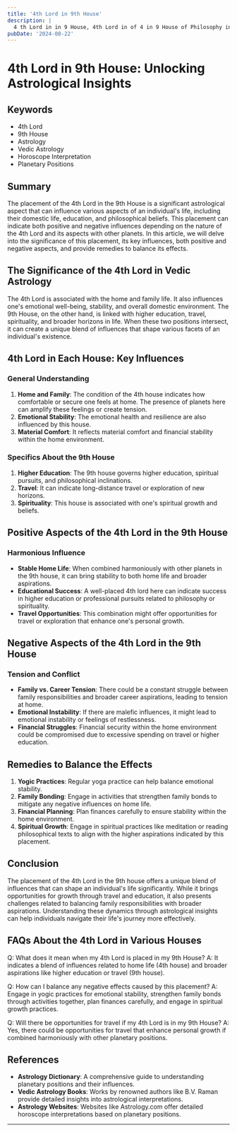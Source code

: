 ```yaml
---
title: '4th Lord in 9th House'
description: |
  4 th Lord in in 9 House, 4th Lord in of 4 in 9 House of Philosophy in Vedic astrology
pubDate: '2024-08-22'
---
```


# 4th Lord in 9th House: Unlocking Astrological Insights

## Keywords
- 4th Lord
- 9th House
- Astrology
- Vedic Astrology
- Horoscope Interpretation
- Planetary Positions

## Summary
The placement of the 4th Lord in the 9th House is a significant astrological aspect that can influence various aspects of an individual's life, including their domestic life, education, and philosophical beliefs. This placement can indicate both positive and negative influences depending on the nature of the 4th Lord and its aspects with other planets. In this article, we will delve into the significance of this placement, its key influences, both positive and negative aspects, and provide remedies to balance its effects.

## The Significance of the 4th Lord in Vedic Astrology
The 4th Lord is associated with the home and family life. It also influences one's emotional well-being, stability, and overall domestic environment. The 9th House, on the other hand, is linked with higher education, travel, spirituality, and broader horizons in life. When these two positions intersect, it can create a unique blend of influences that shape various facets of an individual's existence.

## 4th Lord in Each House: Key Influences
### General Understanding
1. **Home and Family**: The condition of the 4th house indicates how comfortable or secure one feels at home. The presence of planets here can amplify these feelings or create tension.
2. **Emotional Stability**: The emotional health and resilience are also influenced by this house.
3. **Material Comfort**: It reflects material comfort and financial stability within the home environment.

### Specifics About the 9th House
1. **Higher Education**: The 9th house governs higher education, spiritual pursuits, and philosophical inclinations.
2. **Travel**: It can indicate long-distance travel or exploration of new horizons.
3. **Spirituality**: This house is associated with one's spiritual growth and beliefs.

## Positive Aspects of the 4th Lord in the 9th House
### Harmonious Influence
- **Stable Home Life**: When combined harmoniously with other planets in the 9th house, it can bring stability to both home life and broader aspirations.
- **Educational Success**: A well-placed 4th lord here can indicate success in higher education or professional pursuits related to philosophy or spirituality.
- **Travel Opportunities**: This combination might offer opportunities for travel or exploration that enhance one's personal growth.

## Negative Aspects of the 4th Lord in the 9th House
### Tension and Conflict
- **Family vs. Career Tension**: There could be a constant struggle between family responsibilities and broader career aspirations, leading to tension at home.
- **Emotional Instability**: If there are malefic influences, it might lead to emotional instability or feelings of restlessness.
- **Financial Struggles**: Financial security within the home environment could be compromised due to excessive spending on travel or higher education.

## Remedies to Balance the Effects
1. **Yogic Practices**: Regular yoga practice can help balance emotional stability.
2. **Family Bonding**: Engage in activities that strengthen family bonds to mitigate any negative influences on home life.
3. **Financial Planning**: Plan finances carefully to ensure stability within the home environment.
4. **Spiritual Growth**: Engage in spiritual practices like meditation or reading philosophical texts to align with the higher aspirations indicated by this placement.

## Conclusion
The placement of the 4th Lord in the 9th house offers a unique blend of influences that can shape an individual's life significantly. While it brings opportunities for growth through travel and education, it also presents challenges related to balancing family responsibilities with broader aspirations. Understanding these dynamics through astrological insights can help individuals navigate their life's journey more effectively.

## FAQs About the 4th Lord in Various Houses

Q: What does it mean when my 4th Lord is placed in my 9th House?
A: It indicates a blend of influences related to home life (4th house) and broader aspirations like higher education or travel (9th house).

Q: How can I balance any negative effects caused by this placement?
A: Engage in yogic practices for emotional stability, strengthen family bonds through activities together, plan finances carefully, and engage in spiritual growth practices.

Q: Will there be opportunities for travel if my 4th Lord is in my 9th House?
A: Yes, there could be opportunities for travel that enhance personal growth if combined harmoniously with other planetary positions.

## References

- **Astrology Dictionary**: A comprehensive guide to understanding planetary positions and their influences.
- **Vedic Astrology Books**: Works by renowned authors like B.V. Raman provide detailed insights into astrological interpretations.
- **Astrology Websites**: Websites like Astrology.com offer detailed horoscope interpretations based on planetary positions.


---